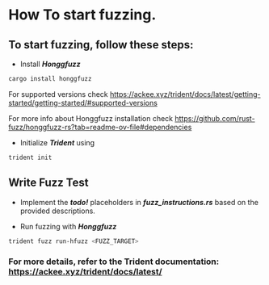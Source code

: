 

# How To start fuzzing.

## To start fuzzing, follow these steps:

- Install ***Honggfuzz***

```bash
cargo install honggfuzz
```

For supported versions check https://ackee.xyz/trident/docs/latest/getting-started/getting-started/#supported-versions

For more info about Honggfuzz installation check https://github.com/rust-fuzz/honggfuzz-rs?tab=readme-ov-file#dependencies

- Initialize ***Trident*** using

```bash
trident init
```

## Write Fuzz Test

- Implement the ***todo!*** placeholders in ***fuzz_instructions.rs*** based on the provided descriptions.

- Run fuzzing with ***Honggfuzz***

```bash
trident fuzz run-hfuzz <FUZZ_TARGET>
```

### For more details, refer to the Trident documentation: https://ackee.xyz/trident/docs/latest/
